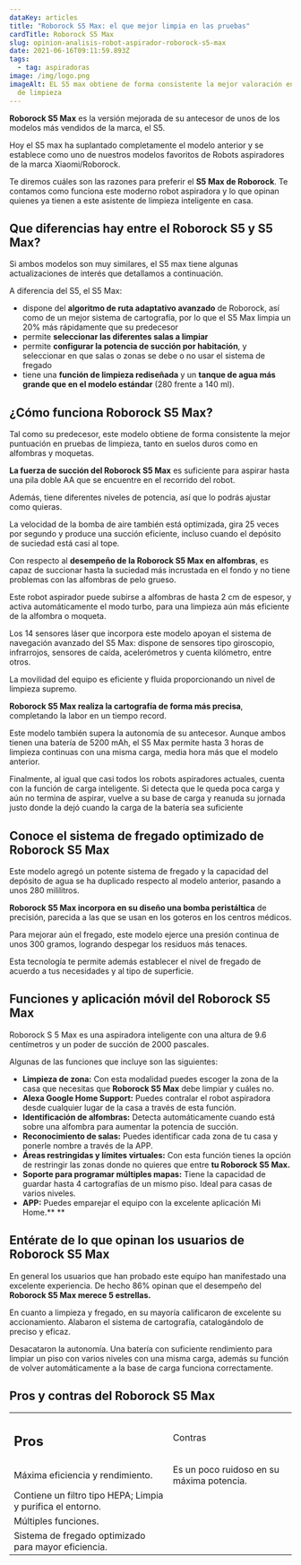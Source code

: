 ```yaml
---
dataKey: articles
title: "Roborock S5 Max: el que mejor limpia en las pruebas"
cardTitle: Roborock S5 Max
slug: opinion-analisis-robot-aspirador-roborock-s5-max
date: 2021-06-16T09:11:59.893Z
tags:
  - tag: aspiradoras
image: /img/logo.png
imageAlt: EL S5 max obtiene de forma consistente la mejor valoración en pruebas
  de limpieza
---
```

**Roborock S5 Max** es la versión mejorada de su antecesor de unos de los modelos más vendidos de la marca, el S5. 

Hoy el S5 max ha suplantado completamente el modelo anterior y se establece como uno de nuestros modelos favoritos de Robots aspiradores de la marca Xiaomi/Roborock.

Te diremos cuáles son las razones para preferir el **S5 Max de Roborock**. Te contamos como funciona este moderno robot aspiradora y lo que opinan quienes ya tienen a este asistente de limpieza inteligente en casa.

## Que diferencias hay entre el Roborock S5 y S5 Max?

Si ambos modelos son muy similares, el S5 max tiene algunas actualizaciones de interés que detallamos a continuación.

A diferencia del S5, el S5 Max:

* dispone del **algoritmo de ruta adaptativo avanzado** de Roborock, así como de un mejor sistema de cartografía, por lo que el S5 Max limpia un 20% más rápidamente que su predecesor
* permite **seleccionar las diferentes salas a limpiar**
* permite **configurar la potencia de succión por habitación**, y seleccionar en que salas o zonas se debe o no usar el sistema de fregado 
* tiene una **función de limpieza rediseñada** y un **tanque de agua más grande que en el modelo estándar** (280 frente a 140 ml).

## ¿Cómo funciona Roborock S5 Max?

Tal como su predecesor, este modelo obtiene de forma consistente la mejor puntuación en pruebas de limpieza, tanto en suelos duros como en alfombras y moquetas.

**La fuerza de succión del Roborock S5 Max** es suficiente para aspirar hasta una pila doble AA que se encuentre en el recorrido del robot. 

Además, tiene diferentes niveles de potencia, así que lo podrás ajustar como quieras.

La velocidad de la bomba de aire también está optimizada, gira 25 veces por segundo y produce una succión eficiente, incluso cuando el depósito de suciedad está casi al tope.

Con respecto al **desempeño de la Roborock S5 Max en alfombras**, es capaz de succionar hasta la suciedad más incrustada en el fondo y no tiene problemas con las alfombras de pelo grueso.

Este robot aspirador puede subirse a alfombras de hasta 2 cm de espesor, y activa automáticamente el modo turbo, para una limpieza aún más eficiente de la alfombra o moqueta.

Los 14 sensores láser que incorpora este modelo apoyan el sistema de navegación avanzado del S5 Max: dispone de sensores tipo giroscopio, infrarrojos, sensores de caída, acelerómetros y cuenta kilómetro, entre otros.

La movilidad del equipo es eficiente y fluida proporcionando un nivel de limpieza supremo.

**Roborock S5 Max realiza la cartografía de forma más precisa**, completando la labor en un tiempo record.

Este modelo también supera la autonomía de su antecesor. Aunque ambos tienen una batería de 5200 mAh, el S5 Max permite hasta 3 horas de limpieza continuas con una misma carga, media hora más que el modelo anterior.

Finalmente, al igual que casi todos los robots aspiradores actuales, cuenta con la función de carga inteligente. Si detecta que le queda poca carga y aún no termina de aspirar, vuelve a su base de carga y reanuda su jornada justo donde la dejó cuando la carga de la batería sea suficiente

## Conoce el sistema de fregado optimizado de Roborock S5 Max

Este modelo agregó un potente sistema de fregado y la capacidad del depósito de agua se ha duplicado respecto al modelo anterior, pasando a unos 280 mililitros.

**Roborock S5 Max incorpora en su diseño una bomba peristáltica** de precisión, parecida a las que se usan en los goteros en los centros médicos.

Para mejorar aún el fregado, este modelo ejerce una presión continua de unos 300 gramos, logrando despegar los residuos más tenaces.

Esta tecnología te permite además establecer el nivel de fregado de acuerdo a tus necesidades y al tipo de superficie.

## Funciones  y aplicación móvil del Roborock S5 Max

Roborock S 5 Max es una aspiradora inteligente con una altura de 9.6 centímetros y un poder de succión de 2000 pascales.

Algunas de las funciones que incluye son las siguientes:

* **Limpieza de zona:** Con esta modalidad puedes escoger la zona de la casa que necesitas  que  **Roborock S5 Max** debe limpiar y cuáles no.
* **Alexa Google Home Support:** Puedes contralar el robot aspiradora desde cualquier lugar de la casa a través de esta función.
* **Identificación de alfombras:** Detecta automáticamente cuando está sobre una alfombra para aumentar la potencia de succión.
* **Reconocimiento de salas:** Puedes identificar cada zona de tu casa y  ponerle nombre a través de la APP.
* **Áreas restringidas y límites virtuales:** Con esta función tienes la opción de restringir las zonas donde no quieres que entre **tu Roborock S5 Max.**
* **Soporte para programar múltiples mapas:** Tiene la capacidad de guardar hasta 4 cartografías de un mismo piso. Ideal para casas de varios niveles.
* **APP:** Puedes emparejar el equipo con la excelente aplicación Mi  Home.\*\* \*\*

## Entérate de lo que opinan los usuarios de Roborock S5 Max

En general los usuarios que han probado este equipo han manifestado una excelente experiencia. De hecho 86% opinan que el desempeño del **Roborock S5 Max merece 5 estrellas.**

En cuanto a limpieza y fregado, en su mayoría calificaron de excelente su accionamiento. Alabaron el sistema de cartografía, catalogándolo de preciso y eficaz.

Desacataron la autonomía. Una batería con suficiente rendimiento para limpiar un piso con varios niveles con una misma carga, además su función de volver automáticamente a la base de carga funciona correctamente.

## Pros y contras del Roborock S5 Max

<table>
  <tr>
   <td>
<h2><strong>Pros</strong></h2>

   </td>
   <td>Contras
   </td>
  </tr>
  <tr>
   <td>Máxima eficiencia y rendimiento.
   </td>
   <td>Es un poco ruidoso en su máxima potencia.
   </td>
  </tr>
  <tr>
   <td>Contiene un filtro tipo HEPA; Limpia y purifica el entorno.
   </td>
   <td>
   </td>
  </tr>
  <tr>
   <td>Múltiples funciones.
   </td>
   <td>
   </td>
  </tr>
  <tr>
   <td>Sistema de fregado optimizado para mayor eficiencia.
   </td>
   <td>
   </td>
  </tr>
</table>